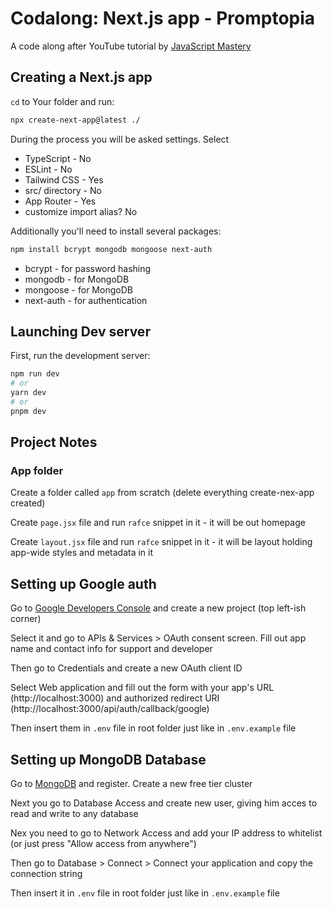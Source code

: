 # Codalong: Next.js app - Promptopia

A code along after YouTube tutorial by [JavaScript Mastery](https://www.youtube.com/watch?v=wm5gMKuwSYk&t=2733s)

## Creating a Next.js app

`cd` to Your folder and run:

```bash
npx create-next-app@latest ./
```

During the process you will be asked settings. Select

- TypeScript - No
- ESLint - No
- Tailwind CSS - Yes
- src/ directory - No
- App Router - Yes
- customize import alias? No

Additionally you'll need to install several packages:

```bash
npm install bcrypt mongodb mongoose next-auth
```

- bcrypt - for password hashing
- mongodb - for MongoDB
- mongoose - for MongoDB
- next-auth - for authentication

## Launching Dev server

First, run the development server:

```bash
npm run dev
# or
yarn dev
# or
pnpm dev
```


## Project Notes

### App folder

Create a folder called `app` from scratch (delete everything create-nex-app created)

Create `page.jsx` file and run `rafce` snippet in it - it will be out homepage

Create `layout.jsx` file and run `rafce` snippet in it - it will be layout holding app-wide styles and metadata in it


## Setting up Google auth

Go to [Google Developers Console](https://console.developers.google.com/) and create a new project (top left-ish corner)

Select it and go to APIs & Services > OAuth consent screen. Fill out app name and contact info for support and developer

Then go to Credentials and create a new OAuth client ID

Select Web application and fill out the form with your app's URL (http://localhost:3000) and authorized redirect URI (http://localhost:3000/api/auth/callback/google)

Then insert them in `.env` file in root folder just like in `.env.example` file


## Setting up MongoDB Database

Go to [MongoDB](https://www.mongodb.com/atlas) and register. Create a new free tier cluster

Next you go to Database Access and create new user, giving him acces to read and write to any database

Nex you need to go to Network Access and add your IP address to whitelist (or just press "Allow access from anywhere")

Then go to Database > Connect > Connect your application and copy the connection string

Then insert it in `.env` file in root folder just like in `.env.example` file